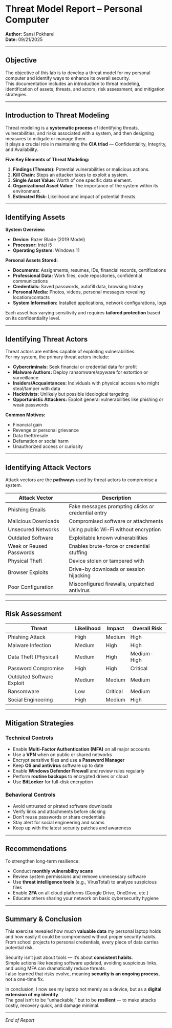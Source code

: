 # Threat Model Report – Personal Computer

**Author:** Sansi Pokharel  
**Date:** 09/21/2025  

---

## Objective
The objective of this lab is to develop a threat model for my personal computer and identify ways to enhance its overall security.  
This documentation includes an introduction to threat modeling, identification of assets, threats, and actors, risk assessment, and mitigation strategies.

---

## Introduction to Threat Modeling

Threat modeling is a **systematic process** of identifying threats, vulnerabilities, and risks associated with a system, and then designing measures to mitigate or manage them.  
It plays a crucial role in maintaining the **CIA triad** — Confidentiality, Integrity, and Availability.

**Five Key Elements of Threat Modeling:**
1. **Findings (Threats):** Potential vulnerabilities or malicious actions.  
2. **Kill Chain:** Steps an attacker takes to exploit a system.  
3. **Single Asset Value:** Worth of one specific data element.  
4. **Organizational Asset Value:** The importance of the system within its environment.  
5. **Estimated Risk:** Likelihood and impact of potential threats.

---

## Identifying Assets

**System Overview:**
- **Device:** Razer Blade (2019 Model)  
- **Processor:** Intel i5  
- **Operating System:** Windows 11  

**Personal Assets Stored:**
- **Documents:** Assignments, resumes, IDs, financial records, certifications  
- **Professional Data:** Work files, code repositories, confidential communications  
- **Credentials:** Saved passwords, autofill data, browsing history  
- **Personal Media:** Photos, videos, personal messages revealing location/contacts  
- **System Information:** Installed applications, network configurations, logs  

Each asset has varying sensitivity and requires **tailored protection** based on its confidentiality level.

---

## Identifying Threat Actors

Threat actors are entities capable of exploiting vulnerabilities.  
For my system, the primary threat actors include:

- **Cybercriminals:** Seek financial or credential data for profit  
- **Malware Authors:** Deploy ransomware/spyware for extortion or surveillance  
- **Insiders/Acquaintances:** Individuals with physical access who might steal/tamper with data  
- **Hacktivists:** Unlikely but possible ideological targeting  
- **Opportunistic Attackers:** Exploit general vulnerabilities like phishing or weak passwords  

**Common Motives:**
- Financial gain  
- Revenge or personal grievance  
- Data theft/resale  
- Defamation or social harm  
- Unauthorized access or curiosity  

---

## Identifying Attack Vectors

Attack vectors are the **pathways** used by threat actors to compromise a system.

| **Attack Vector** | **Description** |
|--------------------|-----------------|
| Phishing Emails | Fake messages prompting clicks or credential entry |
| Malicious Downloads | Compromised software or attachments |
| Unsecured Networks | Using public Wi-Fi without encryption |
| Outdated Software | Exploitable known vulnerabilities |
| Weak or Reused Passwords | Enables brute-force or credential stuffing |
| Physical Theft | Device stolen or tampered with |
| Browser Exploits | Drive-by downloads or session hijacking |
| Poor Configuration | Misconfigured firewalls, unpatched antivirus |

---

## Risk Assessment

| **Threat** | **Likelihood** | **Impact** | **Overall Risk** |
|-------------|----------------|-------------|------------------|
| Phishing Attack | High | Medium | High |
| Malware Infection | Medium | High | High |
| Data Theft (Physical) | Medium | High | Medium-High |
| Password Compromise | High | High | Critical |
| Outdated Software Exploit | Medium | Medium | Medium |
| Ransomware | Low | Critical | Medium |
| Social Engineering | High | Medium | High |

---

## Mitigation Strategies

### Technical Controls
- Enable **Multi-Factor Authentication (MFA)** on all major accounts  
- Use a **VPN** when on public or shared networks  
- Encrypt sensitive files and use a **Password Manager**  
- Keep **OS and antivirus** software up to date  
- Enable **Windows Defender Firewall** and review rules regularly  
- Perform **routine backups** to encrypted drives or cloud  
- Use **BitLocker** for full-disk encryption  

### Behavioral Controls
- Avoid untrusted or pirated software downloads  
- Verify links and attachments before clicking  
- Don’t reuse passwords or share credentials  
- Stay alert for social engineering and scams  
- Keep up with the latest security patches and awareness

---

## Recommendations
To strengthen long-term resilience:
- Conduct **monthly vulnerability scans**  
- Review system permissions and remove unnecessary software  
- Use **threat intelligence tools** (e.g., VirusTotal) to analyze suspicious files  
- Enable **2FA** on all cloud platforms (Google Drive, OneDrive, etc.)  
- Educate others sharing your network on basic cybersecurity hygiene  

---

## Summary & Conclusion

This exercise revealed how much **valuable data** my personal laptop holds and how easily it could be compromised without proper security habits.  
From school projects to personal credentials, every piece of data carries potential risk.

Security isn’t just about tools — it’s about **consistent habits**.  
Simple actions like keeping software updated, avoiding suspicious links, and using MFA can dramatically reduce threats.  
I also learned that risks evolve, meaning **security is an ongoing process**, not a one-time fix.

In conclusion, I now see my laptop not merely as a device, but as a **digital extension of my identity**.  
The goal isn’t to be “unhackable,” but to be **resilient** — to make attacks costly, recovery quick, and damage minimal.

---

 *End of Report*
